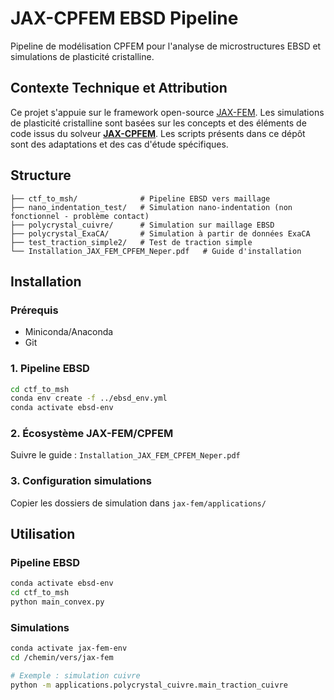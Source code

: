# JAX-CPFEM EBSD Pipeline

Pipeline de modélisation CPFEM pour l'analyse de microstructures EBSD et simulations de plasticité cristalline.

## Contexte Technique et Attribution

Ce projet s'appuie sur le framework open-source [JAX-FEM](https://github.com/deepmodeling/jax-fem). Les simulations de plasticité cristalline sont basées sur les concepts et des éléments de code issus du solveur **[JAX-CPFEM](https://github.com/SuperkakaSCU/JAX-CPFEM)**. Les scripts présents dans ce dépôt sont des adaptations et des cas d'étude spécifiques.


## Structure

```
├── ctf_to_msh/              # Pipeline EBSD vers maillage
├── nano_indentation_test/   # Simulation nano-indentation (non fonctionnel - problème contact)
├── polycrystal_cuivre/      # Simulation sur maillage EBSD
├── polycrystal_ExaCA/       # Simulation à partir de données ExaCA
├── test_traction_simple2/   # Test de traction simple
└── Installation_JAX_FEM_CPFEM_Neper.pdf   # Guide d'installation
```

## Installation

### Prérequis
- Miniconda/Anaconda
- Git

### 1. Pipeline EBSD
```bash
cd ctf_to_msh
conda env create -f ../ebsd_env.yml
conda activate ebsd-env
```

### 2. Écosystème JAX-FEM/CPFEM
Suivre le guide : `Installation_JAX_FEM_CPFEM_Neper.pdf`

### 3. Configuration simulations
Copier les dossiers de simulation dans `jax-fem/applications/`

## Utilisation

### Pipeline EBSD
```bash
conda activate ebsd-env
cd ctf_to_msh
python main_convex.py
```

### Simulations
```bash
conda activate jax-fem-env
cd /chemin/vers/jax-fem

# Exemple : simulation cuivre
python -m applications.polycrystal_cuivre.main_traction_cuivre
```
